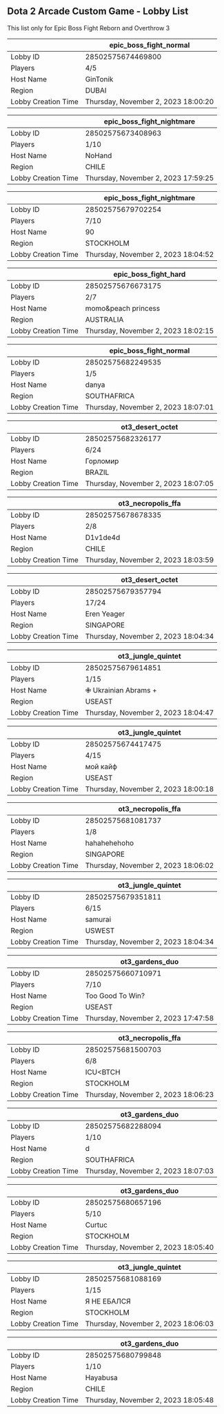 ## Dota 2 Arcade Custom Game - Lobby List

This list only for Epic Boss Fight Reborn and Overthrow 3

|  | epic_boss_fight_normal |
| ------ | ------ |
| Lobby ID | 28502575674469800 |
| Players | 4/5 |
| Host Name | GinTonik |
| Region | DUBAI |
| Lobby Creation Time | Thursday, November 2, 2023 18:00:20 |


|  | epic_boss_fight_nightmare |
| ------ | ------ |
| Lobby ID | 28502575673408963 |
| Players | 1/10 |
| Host Name | NoHand |
| Region | CHILE |
| Lobby Creation Time | Thursday, November 2, 2023 17:59:25 |


|  | epic_boss_fight_nightmare |
| ------ | ------ |
| Lobby ID | 28502575679702254 |
| Players | 7/10 |
| Host Name | 90 |
| Region | STOCKHOLM |
| Lobby Creation Time | Thursday, November 2, 2023 18:04:52 |


|  | epic_boss_fight_hard |
| ------ | ------ |
| Lobby ID | 28502575676673175 |
| Players | 2/7 |
| Host Name | momo&peach princess |
| Region | AUSTRALIA |
| Lobby Creation Time | Thursday, November 2, 2023 18:02:15 |


|  | epic_boss_fight_normal |
| ------ | ------ |
| Lobby ID | 28502575682249535 |
| Players | 1/5 |
| Host Name | danya |
| Region | SOUTHAFRICA |
| Lobby Creation Time | Thursday, November 2, 2023 18:07:01 |


|  | ot3_desert_octet |
| ------ | ------ |
| Lobby ID | 28502575682326177 |
| Players | 6/24 |
| Host Name | Горломир |
| Region | BRAZIL |
| Lobby Creation Time | Thursday, November 2, 2023 18:07:05 |


|  | ot3_necropolis_ffa |
| ------ | ------ |
| Lobby ID | 28502575678678335 |
| Players | 2/8 |
| Host Name | D1v1de4d |
| Region | CHILE |
| Lobby Creation Time | Thursday, November 2, 2023 18:03:59 |


|  | ot3_desert_octet |
| ------ | ------ |
| Lobby ID | 28502575679357794 |
| Players | 17/24 |
| Host Name | Eren Yeager |
| Region | SINGAPORE |
| Lobby Creation Time | Thursday, November 2, 2023 18:04:34 |


|  | ot3_jungle_quintet |
| ------ | ------ |
| Lobby ID | 28502575679614851 |
| Players | 1/15 |
| Host Name | ✙ Ukrainian Abrams + |
| Region | USEAST |
| Lobby Creation Time | Thursday, November 2, 2023 18:04:47 |


|  | ot3_jungle_quintet |
| ------ | ------ |
| Lobby ID | 28502575674417475 |
| Players | 4/15 |
| Host Name | мой кайф |
| Region | USEAST |
| Lobby Creation Time | Thursday, November 2, 2023 18:00:18 |


|  | ot3_necropolis_ffa |
| ------ | ------ |
| Lobby ID | 28502575681081737 |
| Players | 1/8 |
| Host Name | hahahehehoho |
| Region | SINGAPORE |
| Lobby Creation Time | Thursday, November 2, 2023 18:06:02 |


|  | ot3_jungle_quintet |
| ------ | ------ |
| Lobby ID | 28502575679351811 |
| Players | 6/15 |
| Host Name | samurai |
| Region | USWEST |
| Lobby Creation Time | Thursday, November 2, 2023 18:04:34 |


|  | ot3_gardens_duo |
| ------ | ------ |
| Lobby ID | 28502575660710971 |
| Players | 7/10 |
| Host Name | Too Good To Win? |
| Region | USEAST |
| Lobby Creation Time | Thursday, November 2, 2023 17:47:58 |


|  | ot3_necropolis_ffa |
| ------ | ------ |
| Lobby ID | 28502575681500703 |
| Players | 6/8 |
| Host Name | ICU<BTCH |
| Region | STOCKHOLM |
| Lobby Creation Time | Thursday, November 2, 2023 18:06:23 |


|  | ot3_gardens_duo |
| ------ | ------ |
| Lobby ID | 28502575682288094 |
| Players | 1/10 |
| Host Name | d |
| Region | SOUTHAFRICA |
| Lobby Creation Time | Thursday, November 2, 2023 18:07:03 |


|  | ot3_gardens_duo |
| ------ | ------ |
| Lobby ID | 28502575680657196 |
| Players | 5/10 |
| Host Name | Curtuc |
| Region | STOCKHOLM |
| Lobby Creation Time | Thursday, November 2, 2023 18:05:40 |


|  | ot3_jungle_quintet |
| ------ | ------ |
| Lobby ID | 28502575681088169 |
| Players | 1/15 |
| Host Name | Я НЕ ЕБАЛСЯ |
| Region | STOCKHOLM |
| Lobby Creation Time | Thursday, November 2, 2023 18:06:03 |


|  | ot3_gardens_duo |
| ------ | ------ |
| Lobby ID | 28502575680799848 |
| Players | 1/10 |
| Host Name | Hayabusa |
| Region | CHILE |
| Lobby Creation Time | Thursday, November 2, 2023 18:05:48 |


